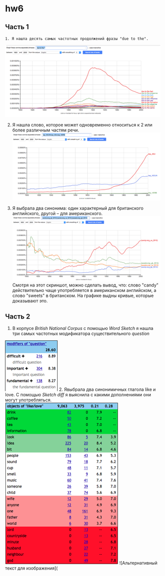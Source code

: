 # hw6
## Часть 1
    1. Я нашла десять самых частотных продолжений фразы "due to the".
![Альтернативный текст для изображения](https://github.com/aishakaplanova/hw6/blob/master/Снимок%20экрана%202018-04-08%20в%200.16.23.png)
    
2. Я нашла слово, которое может одновременно относиться к 2 или более различным частям речи.
![Альтернативный текст для изображения](https://github.com/aishakaplanova/hw6/blob/master/Снимок%20экрана%202018-04-08%20в%200.30.03.png)

3. Я выбрала два синонима: один характерный для британского английского, другой – для американского.
![Альтернативный текст для изображения](https://github.com/aishakaplanova/hw6/blob/master/Снимок%20экрана%202018-04-08%20в%200.57.30.png)
    Смотря на этот скриншот, можно сделать вывод, что: слово "candy" действительно чаще употребляется в американском английском, а слово "sweets" в британском. На графике выдны кривые, которые доказывают это.
## Часть 2
1. В корпусе *British National Corpus* с помощью *Word Sketch* я нашла три самых частотных модификатора существительного *question*

![Альтернативный текст для изображения](https://github.com/aishakaplanova/hw6/blob/master/Снимок%20экрана%202018-04-08%20в%2012.33.17.png)
2. Явыбрала два синонимичных глагола like и love. С помощью *Sketch diff* я выяснила с какими дополнениями они могут употребляться.
![Альтернативный текст для изображения](https://github.com/aishakaplanova/hw6/blob/master/Снимок%20экрана%202018-04-08%20в%2012.42.52.png)
![Альтернативный текст для изображения](
